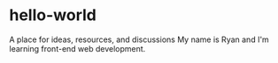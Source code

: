 # hello-world
A place for ideas, resources, and discussions
My name is Ryan and I'm learning front-end web development.
